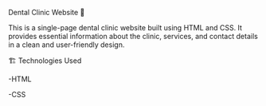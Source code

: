 Dental Clinic Website 🦷

This is a single-page dental clinic website built using HTML and CSS. It provides essential information about the clinic, services, and contact details in a clean and user-friendly design.

🏗️ Technologies Used

-HTML 

-CSS
